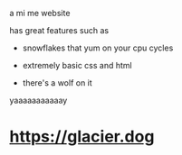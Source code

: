 a mi me website

has great features such as

- snowflakes that yum on your cpu cycles

- extremely basic css and html

- there's a wolf on it

yaaaaaaaaaaay

# https://glacier.dog

